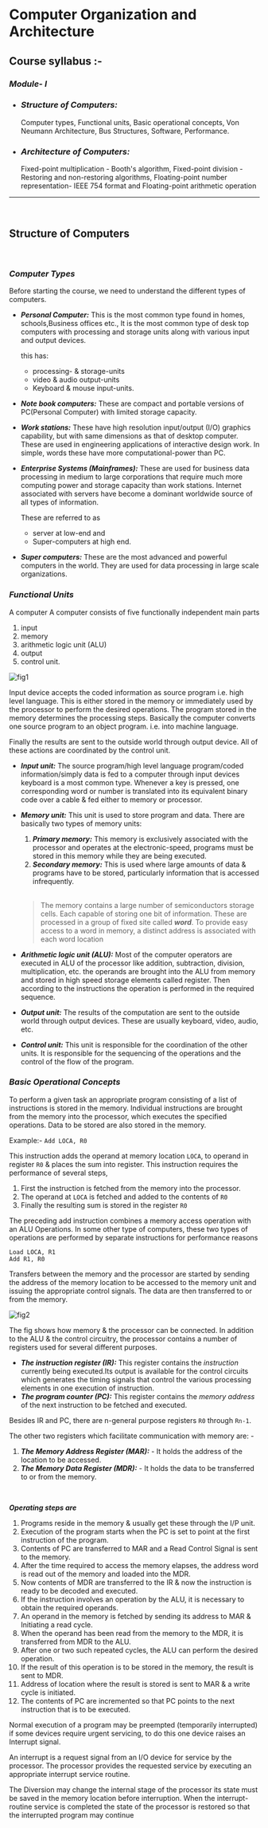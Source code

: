 # Computer Organization and Architecture 
## Course syllabus :-
### ***Module- I***
- ### ***Structure of Computers:***
    Computer types, Functional units, Basic operational concepts, Von Neumann Architecture, Bus Structures, Software, Performance.
- ### ***Architecture of Computers:***
    Fixed-point multiplication - Booth's algorithm, Fixed-point division - Restoring and non-restoring algorithms, Floating-point number representation- IEEE 754 format and Floating-point arithmetic operation

---
</br>

## Structure of Computers
</br>

### ***Computer Types***

Before starting the course, we need to understand the different types of computers.
- ***Personal Computer:*** This is the most common type found in homes, schools,Business offices etc., It is the most common type of desk top computers with processing and storage units along with various input and output devices. 

    this has:
    - processing- & storage-units
    - video & audio output-units
    - Keyboard & mouse input-units.
- ***Note book computers:*** These are compact and portable versions of PC(Personal Computer) with limited storage capacity.
- ***Work stations:*** These have high resolution input/output (I/O) graphics capability, but with same dimensions as that of desktop computer. These are used in engineering applications of interactive design work. In simple, words these have more computational-power than PC.
- ***Enterprise Systems (Mainframes):*** These are used for business data processing in medium to large corporations that require much more computing power and storage capacity than work stations. Internet associated with servers have become a dominant
worldwide source of all types of information.

    These are referred to as
    - server at low-end and
    - Super-computers at high end.
- ***Super computers:***  These are the most advanced and powerful computers in the world. They are used for data processing in large scale organizations.

### ***Functional Units***

A computer A computer consists of five functionally independent main parts 
1. input
2. memory
3. arithmetic logic unit (ALU)
4. output
5. control unit. 

![fig1](images/fig1.png)

Input device accepts the coded information as source program i.e. high level language. This is either stored in the memory or immediately used by the processor to perform the desired operations. The program stored in the memory determines the processing steps. Basically the computer converts one source program to an object program. i.e. into machine language.

Finally the results are sent to the outside world through output device. All of these actions are coordinated by the control unit. 

- ***Input unit:*** The source program/high level language program/coded information/simply data
is fed to a computer through input devices keyboard is a most common type. Whenever a key is pressed, one corresponding word or number is translated into its equivalent binary code over a cable & fed either to memory or processor. 

- ***Memory unit:*** This unit is used to store program and data. There are basically two types of memory units:
    1. ***Primary memory:*** This memory is  exclusively associated with the processor and operates at the electronic-speed, programs must be stored in this memory while they are being executed.
    2. ***Secondary memory:*** This is used where large amounts of data & programs have to be stored, particularly information that is accessed infrequently.
    
    </br>

    >  The memory contains a large number of semiconductors storage cells. Each capable of storing one bit of information. These are processed in a group of fixed site called ***word***. To provide easy access to a word in memory, a distinct address is associated with each word location

- ***Arithmetic logic unit (ALU):*** Most of the computer operators are executed in ALU of the processor like
addition, subtraction, division, multiplication, etc. the operands are brought into the ALU from memory and stored in high speed storage elements called register. Then according to the instructions the operation is performed in the required sequence.

- ***Output unit:*** The results of the computation are sent to the outside world through output devices. These are usually keyboard, video, audio, etc.

- ***Control unit:*** This unit is responsible for the coordination of the other units. It is responsible for the sequencing of the operations and the control of the flow of the program.


### ***Basic Operational Concepts***

To perform a given task an appropriate program consisting of a list of instructions is stored in the memory. Individual instructions are brought from the memory into the processor, which executes the specified operations. Data to be stored are also stored in the memory.

Example:- `Add LOCA, R0`

This instruction adds the operand at memory location `LOCA`, to operand in register `R0` & places the sum into register. This instruction requires the performance of several steps,
1. First the instruction is fetched from the memory into the processor. 
2. The operand at `LOCA` is fetched and added to the contents of `R0`
3. Finally the resulting sum is stored in the register `R0` 

The preceding add instruction combines a memory access operation with an ALU
Operations. In some other type of computers, these two types of operations are performed
by separate instructions for performance reasons

```
Load LOCA, R1
Add R1, R0 
```
Transfers between the memory and the processor are started by sending the
address of the memory location to be accessed to the memory unit and issuing the
appropriate control signals. The data are then transferred to or from the memory. 

![fig2](images/fig2.png)

The fig shows how memory & the processor can be connected. In addition to the
ALU & the control circuitry, the processor contains a number of registers used for several different purposes. 

- ***The instruction register (IR):*** This register contains the _instruction_ currently being executed.Its output is available for the control circuits which generates the timing signals that control the various processing elements in one execution of instruction. 
- ***The program counter (PC):*** This register contains the _memory address_ of the next instruction to be fetched and executed.

Besides IR and PC, there are n-general purpose registers `R0` through `Rn-1`.

The other two registers which facilitate communication with memory are: - 
1. ***The Memory Address Register (MAR):*** - It holds the address of the location to be accessed.
2. ***The Memory Data Register (MDR):*** - It holds the data to be transferred to or from the memory.

</br>

***Operating steps are***

1. Programs reside in the memory & usually get these through the I/P unit.
2. Execution of the program starts when the PC is set to point at the first instruction
of the program. 
3. Contents of PC are transferred to MAR and a Read Control Signal is sent to the
memory. 
4. After the time required to access the memory elapses, the address word is read out of the memory and loaded into the MDR.
5. Now contents of MDR are transferred to the IR & now the instruction is ready to
be decoded and executed.
6. If the instruction involves an operation by the ALU, it is necessary to obtain the
required operands. 
7. An operand in the memory is fetched by sending its address to MAR & Initiating
a read cycle. 
8. When the operand has been read from the memory to the MDR, it is transferred
from MDR to the ALU. 
9. After one or two such repeated cycles, the ALU can perform the desired
operation. 
10. If the result of this operation is to be stored in the memory, the result is sent to
MDR. 
11. Address of location where the result is stored is sent to MAR & a write cycle is
initiated. 
12. The contents of PC are incremented so that PC points to the next instruction that
is to be executed. 

Normal execution of a program may be preempted (temporarily interrupted) if
some devices require urgent servicing, to do this one device raises an Interrupt signal. 

An interrupt is a request signal from an I/O device for service by the processor.
The processor provides the requested service by executing an appropriate interrupt
service routine.

The Diversion may change the internal stage of the processor its state must be
saved in the memory location before interruption. When the interrupt-routine service is
completed the state of the processor is restored so that the interrupted program may
continue
